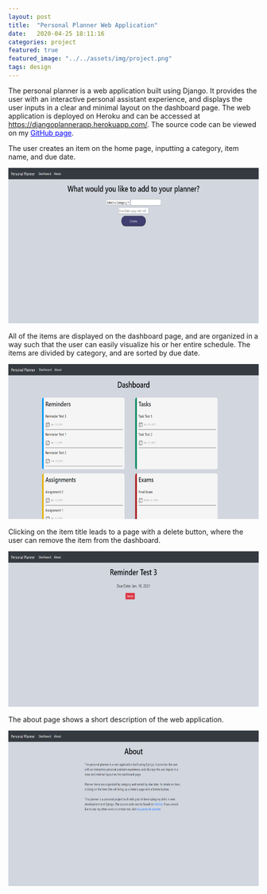 ```yaml
---
layout: post
title:  "Personal Planner Web Application"
date:   2020-04-25 18:11:16
categories: project
featured: true
featured_image: "../../assets/img/project.png"
tags: design
---
```

The personal planner is a web application built using Django. It provides the user with an interactive personal assistant experience, and displays the user inputs in a clear and minimal layout on the dashboard page. The web application is deployed on Heroku and can be accessed at <a href="https://djangoplannerapp.herokuapp.com/">https://djangoplannerapp.herokuapp.com/</a>. The source code can be viewed on my <a style="color:blue;" href="//https://github.com/benjshao/Personal-Planner">GitHub page</a>.

The user creates an item on the home page, inputting a category, item name, and due date.

<p align="center">
  <img src="https://raw.githubusercontent.com/benjshao/Personal-Planner/main/Screenshots/Home.png"  width="640" height="312.67">
</p>

All of the items are displayed on the dashboard page, and are organized in a way such that the user can easily visualize his or her entire schedule. The items are divided by category, and are sorted by due date.

<p align="center">
  <img src="https://raw.githubusercontent.com/benjshao/Personal-Planner/main/Screenshots/Dashboard.png" width="632.67" height="312.67">
</p>

Clicking on the item title leads to a page with a delete button, where the user can remove the item from the dashboard.

<p align="center">
  <img src="https://raw.githubusercontent.com/benjshao/Personal-Planner/main/Screenshots/Details.png" width="640" height="312.67">
</p>

The about page shows a short description of the web application.

<p align="center">
  <img src="https://raw.githubusercontent.com/benjshao/Personal-Planner/main/Screenshots/About.png" width="640" height="312.67">
</p>